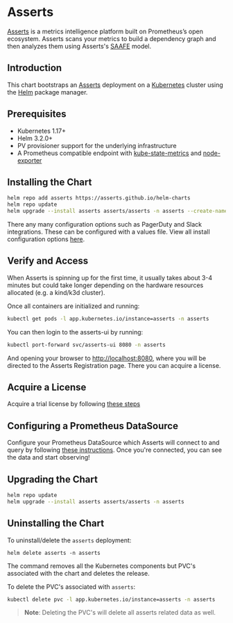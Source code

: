 # Asserts

[Asserts](http://www.asserts.ai) is a metrics intelligence platform built on Prometheus’s open ecosystem. Asserts scans your metrics to build a dependency graph and then analyzes them using Asserts's [SAAFE](https://docs.asserts.ai/understanding-saafe-model) model.

## Introduction

This chart bootstraps an [Asserts](https://www.asserts.ai) deployment on a [Kubernetes](https://kubernetes.io) cluster using the [Helm](https://helm.sh) package manager.

## Prerequisites

- Kubernetes 1.17+
- Helm 3.2.0+
- PV provisioner support for the underlying infrastructure
- A Prometheus compatible endpoint with [kube-state-metrics](https://github.com/prometheus-community/helm-charts/tree/main/charts/kube-state-metrics) and [node-exporter](https://github.com/prometheus-community/helm-charts/tree/main/charts/prometheus-node-exporter)

## Installing the Chart

```bash
helm repo add asserts https://asserts.github.io/helm-charts
helm repo update
helm upgrade --install asserts asserts/asserts -n asserts --create-namespace
```

There any many configuration options such as PagerDuty and Slack integrations. These can be configured with a values file.
View all install configuration options [here](https://github.com/asserts/helm-charts/blob/master/charts/asserts/values.yaml).

## Verify and Access

When Asserts is spinning up for the first time, it usually takes about 3-4 minutes
but could take longer depending on the hardware resources allocated (e.g. a kind/k3d cluster).

Once all containers are initialized and running:

```bash
kubectl get pods -l app.kubernetes.io/instance=asserts -n asserts
```

You can then login to the asserts-ui by running:

```bash
kubectl port-forward svc/asserts-ui 8080 -n asserts
```

And opening your browser to [http://localhost:8080](http://localhost:8080), where you will be directed to the Asserts Registration page. There you can acquire a license.

## Acquire a License

Acquire a trial license by following [these steps](https://docs.asserts.ai/getting-started/self-hosted/helm-chart#acquire-a-license)

## Configuring a Prometheus DataSource

Configure your Prometheus DataSource which Asserts will connect to and query by following [these instructions](https://docs.asserts.ai/integrations/data-source/prometheus). Once you're connected, you can see the data and start observing!

## Upgrading the Chart

```bash
helm repo update
helm upgrade --install asserts asserts/asserts -n asserts
```
## Uninstalling the Chart

To uninstall/delete the `asserts` deployment:

```console
helm delete asserts -n asserts
```

The command removes all the Kubernetes components but PVC's associated with the chart and deletes the release.

To delete the PVC's associated with `asserts`:

```bash
kubectl delete pvc -l app.kubernetes.io/instance=asserts -n asserts
```

> **Note**: Deleting the PVC's will delete all asserts related data as well.

